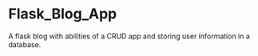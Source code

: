# Flask_Blog_App
A flask blog with abilities of a CRUD app and storing user information in a database.
